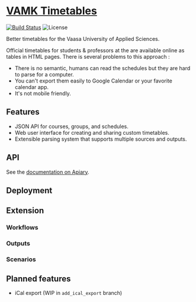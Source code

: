 # [VAMK Timetables](http://timetables.maxmouchet.com)

[![Build Status](http://img.shields.io/travis/maxmouchet/vamk-timetables.svg)](https://travis-ci.org/maxmouchet/vamk-timetables)
![License](http://img.shields.io/badge/license-MIT-blue.svg)

Better timetables for the Vaasa University of Applied Sciences.

Official timetables for students & professors at the are available online as tables in HTML pages.
There is several problems to this approach :  
- There is no semantic, humans can read the schedules but they are hard to parse for a computer.  
- You can't export them easily to Google Calendar or your favorite calendar app.  
- It's not mobile friendly.

## Features
- JSON API for courses, groups, and schedules.
- Web user interface for creating and sharing custom timetables.
- Extensible parsing system that supports multiple sources and outputs.

## API
See the [documentation on Apiary](http://docs.vamktimetables.apiary.io).
 

## Deployment

## Extension
### Workflows

### Outputs

### Scenarios

## Planned features
- iCal export (WIP in `add_ical_export` branch)


